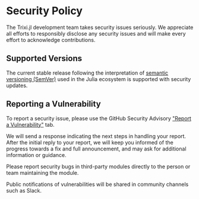 # Security Policy

The Trixi.jl development team takes security issues seriously. We appreciate
all efforts to responsibly disclose any security issues and will make every
effort to acknowledge contributions.


## Supported Versions

The current stable release following the interpretation of
[semantic versioning (SemVer)](https://julialang.github.io/Pkg.jl/dev/compatibility/#Version-specifier-format-1)
used in the Julia ecosystem is supported with security updates.


## Reporting a Vulnerability

To report a security issue, please use the GitHub Security Advisory
["Report a Vulnerability"](https://github.com/trixi-framework/smesh/security/advisories/new)
tab.

We will send a response indicating the next steps in handling your report.
After the initial reply to your report, we will keep you informed of the
progress towards a fix and full announcement, and may ask for additional
information or guidance.

Please report security bugs in third-party modules directly to the person
or team maintaining the module.

Public notifications of vulnerabilities will be shared in community channels
such as Slack.
